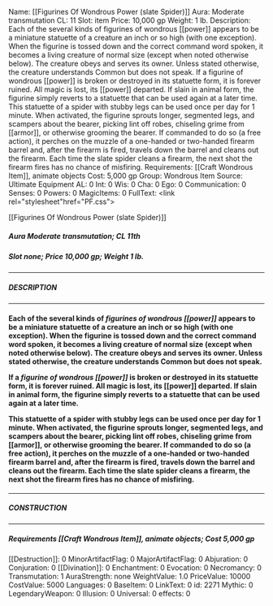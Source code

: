 Name: [[Figurines Of Wondrous Power (slate Spider)]]
Aura: Moderate transmutation
CL: 11
Slot: item
Price: 10,000 gp
Weight: 1 lb.
Description: Each of the several kinds of figurines of wondrous [[power]] appears to be a miniature statuette of a creature an inch or so high (with one exception). When the figurine is tossed down and the correct command word spoken, it becomes a living creature of normal size (except when noted otherwise below). The creature obeys and serves its owner. Unless stated otherwise, the creature understands Common but does not speak. If a figurine of wondrous [[power]] is broken or destroyed in its statuette form, it is forever ruined. All magic is lost, its [[power]] departed. If slain in animal form, the figurine simply reverts to a statuette that can be used again at a later time. This statuette of a spider with stubby legs can be used once per day for 1 minute. When activated, the figurine sprouts longer, segmented legs, and scampers about the bearer, picking lint off robes, chiseling grime from [[armor]], or otherwise grooming the bearer. If commanded to do so (a free action), it perches on the muzzle of a one-handed or two-handed firearm barrel and, after the firearm is fired, travels down the barrel and cleans out the firearm. Each time the slate spider cleans a firearm, the next shot the firearm fires has no chance of misfiring.
Requirements: [[Craft Wondrous Item]], animate objects
Cost: 5,000 gp
Group: Wondrous Item
Source: Ultimate Equipment
AL: 0
Int: 0
Wis: 0
Cha: 0
Ego: 0
Communication: 0
Senses: 0
Powers: 0
MagicItems: 0
FullText: <link rel="stylesheet"href="PF.css"><div class="heading"><p class="alignleft">[[Figurines Of Wondrous Power (slate Spider)]]</p><div style="clear: both;"></div></div><div><h5><b>Aura </b>Moderate transmutation; <b>CL </b>11th</h5><h5><b>Slot </b>none; <b>Price </b>10,000 gp; <b>Weight </b>1 lb.</h5></div><hr/><div><h5><b>DESCRIPTION</b></h5></div><hr/><div><h4><p>Each of the several kinds of <i>figurines of wondrous [[power]]</i> appears to be a miniature statuette of a creature an inch or so high (with one exception). When the figurine is tossed down and the correct command word spoken, it becomes a living creature of normal size (except when noted otherwise below). The creature obeys and serves its owner. Unless stated otherwise, the creature understands Common but does not speak. </p><p>If a <i>figurine of wondrous [[power]]</i> is broken or destroyed in its statuette form, it is forever ruined. All magic is lost, its [[power]] departed. If slain in animal form, the figurine simply reverts to a statuette that can be used again at a later time. </p><p>This statuette of a spider with stubby legs can be used once per day for 1 minute. When activated, the figurine sprouts longer, segmented legs, and scampers about the bearer, picking lint off robes, chiseling grime from [[armor]], or otherwise grooming the bearer. If commanded to do so (a free action), it perches on the muzzle of a one-handed or two-handed firearm barrel and, after the firearm is fired, travels down the barrel and cleans out the firearm. Each time the slate spider cleans a firearm, the next shot the firearm fires has no chance of misfiring.</p></h4></div><hr/><div><h5><b>CONSTRUCTION</b></h5></div><hr/><div><h5><b>Requirements </b>[[Craft Wondrous Item]], <i>animate objects</i>; <b>Cost </b>5,000 gp</h5></div>
[[Destruction]]: 0
MinorArtifactFlag: 0
MajorArtifactFlag: 0
Abjuration: 0
Conjuration: 0
[[Divination]]: 0
Enchantment: 0
Evocation: 0
Necromancy: 0
Transmutation: 1
AuraStrength: none
WeightValue: 1.0
PriceValue: 10000
CostValue: 5000
Languages: 0
BaseItem: 0
LinkText: 0
id: 2271
Mythic: 0
LegendaryWeapon: 0
Illusion: 0
Universal: 0
effects: 0
